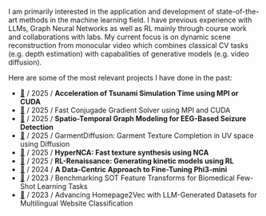 I am primarily interested in the application and development of state-of-the-art methods in the machine learning field. I have previous experience with LLMs, Graph Neural Networks as well as RL mainly through course work and collaborations with labs. My current focus is on dynamic scene reconstruction from monocular video which combines classical CV tasks (e.g. depth estimation) with capabalities of generative models (e.g. video diffusion).

Here are some of the most relevant projects I have done in the past:

- [🔗](https://github.com/ludekcizinsky/tsunami-simulation) / 2025 / **Acceleration of Tsunami Simulation Time using MPI or CUDA**
- [🔗](https://github.com/ludekcizinsky/fast-cg-solver) / 2025 / Fast Conjugade Gradient Solver using MPI and CUDA
- [🔗](https://github.com/ludekcizinsky/seizure-prediction) / 2025 / **Spatio-Temporal Graph Modeling for EEG-Based Seizure Detection**
- [🔗](https://github.com/ludekcizinsky/garment-texture-completion) / 2025 / GarmentDiffusion: Garment Texture Completion in UV space using Diffusion
- [🔗](https://github.com/ludekcizinsky/hypernca) / 2025 / **HyperNCA: Fast texture synthesis using NCA**
- [🔗](https://github.com/ludekcizinsky/rl-renaissance) / 2025 / **RL-Renaissance: Generating kinetic models using RL**
- [🔗](https://github.com/ludekcizinsky/phi3-mini-finetune) / 2024 / **A Data-Centric Approach to Fine-Tuning Phi3-mini**
- [🔗](https://github.com/mikasenghaas/few-shot-benchmark/tree/main) / 2023 / Benchmarking SOT Feature Transforms for Biomedical Few-Shot Learning Tasks
- [🔗](https://github.com/CS-433/ml-project-2-mlp) / 2023 / Advancing Homepage2Vec with LLM-Generated Datasets for Multilingual Website Classification
